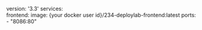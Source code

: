 version: '3.3'
services:  
  frontend:
    image: {your docker user id}/234-deploylab-frontend:latest
    ports:
      - "8086:80"
